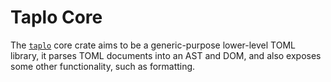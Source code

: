 # Taplo Core

The [`taplo`](https://crates.io/crates/taplo) core crate aims to be a generic-purpose lower-level TOML library, it parses TOML documents into an AST and DOM, and also exposes some other functionality, such as formatting.
